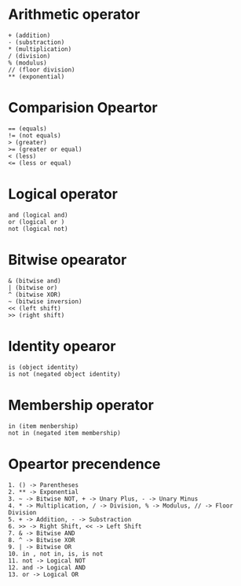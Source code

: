 # Arithmetic operator
```
+ (addition)
- (substraction)
* (multiplication)
/ (division)
% (modulus)
// (floor division)
** (exponential)
```
# Comparision Opeartor
```
== (equals)
!= (not equals)
> (greater)
>= (greater or equal)
< (less)
<= (less or equal)
```
# Logical operator
```
and (logical and)
or (logical or )
not (logical not)
```
# Bitwise opearator
```
& (bitwise and)
| (bitwise or)
^ (bitwise XOR)
~ (bitwise inversion)
<< (left shift)
>> (right shift)
```
# Identity opearor
```
is (object identity)
is not (negated object identity)
```
# Membership operator
```
in (item menbership)
not in (negated item membership)
```
# Opeartor precendence
```
1. () -> Parentheses
2. ** -> Exponential
3. ~ -> Bitwise NOT, + -> Unary Plus, - -> Unary Minus
4. * -> Multiplication, / -> Division, % -> Modulus, // -> Floor Division
5. + -> Addition, - -> Substraction
6. >> -> Right Shift, << -> Left Shift
7. & -> Bitwise AND
8. ^ -> Bitwise XOR
9. | -> Bitwise OR
10. in , not in, is, is not
11. not -> Logical NOT
12. and -> Logical AND
13. or -> Logical OR
```
